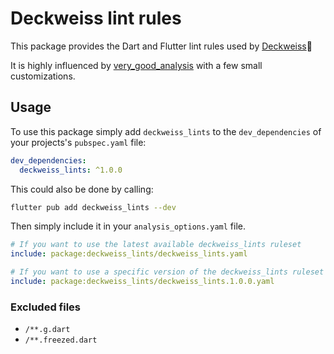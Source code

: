 # Deckweiss lint rules

This package provides the Dart and Flutter lint rules used by [Deckweiss]🧡

It is highly influenced by [very_good_analysis] with a few small customizations.
## Usage

To use this package simply add `deckweiss_lints` to the `dev_dependencies` of your projects's `pubspec.yaml` file:

```yaml
dev_dependencies:
  deckweiss_lints: ^1.0.0
```

This could also be done by calling:

```sh
flutter pub add deckweiss_lints --dev
```

Then simply include it in your `analysis_options.yaml` file. 

```yaml
# If you want to use the latest available deckweiss_lints ruleset
include: package:deckweiss_lints/deckweiss_lints.yaml

# If you want to use a specific version of the deckweiss_lints ruleset
include: package:deckweiss_lints/deckweiss_lints.1.0.0.yaml
```

### Excluded files
- `/**.g.dart`
- `/**.freezed.dart`

[Deckweiss]: https://deckweiss.at
[very_good_analysis]: https://pub.dev/packages/very_good_analysis